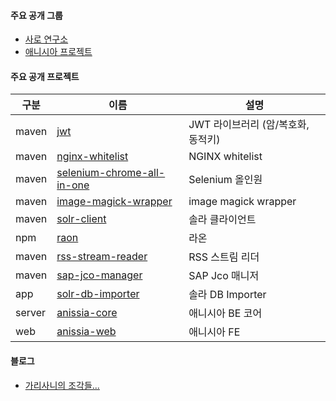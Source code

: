 #### 주요 공개 그룹
- [사로 연구소](https://github.com/saro-lab)
- [애니시아 프로젝트](https://github.com/anissia-net)

#### 주요 공개 프로젝트
|구분|이름|설명|
|---|---|---|
|maven|[jwt](https://github.com/saro-lab/jwt)|JWT 라이브러리 (암/복호화, 동적키)|
|maven|[nginx-whitelist](https://github.com/saro-lab/nginx-whitelist)|NGINX whitelist|
|maven|[selenium-chrome-all-in-one](https://github.com/saro-lab/selenium-chrome-all-in-one)|Selenium 올인원|
|maven|[image-magick-wrapper](https://github.com/saro-lab/image-magick-wrapper)|image magick wrapper|
|maven|[solr-client](https://github.com/saro-lab/solr-client)|솔라 클라이언트|
|npm|[raon](https://github.com/saro-lab/raon)|라온|
|maven|[rss-stream-reader](https://github.com/saro-lab/rss-stream-reader)|RSS 스트림 리더|
|maven|[sap-jco-manager](https://github.com/saro-lab/sap-jco-manager)|SAP Jco 매니저|
|app|[solr-db-importer](https://github.com/saro-lab/solr-db-importer)|솔라 DB Importer|
|server|[anissia-core](https://github.com/anissia-net/anissia-core)|애니시아 BE 코어|
|web|[anissia-web](https://github.com/anissia-net/anissia-web)|애니시아 FE|

#### 블로그
- [가리사니의 조각들...](https://ac-saro.github.io/)
